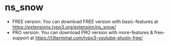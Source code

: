 # ns_snow

- FREE version: You can download FREE version with basic-features at https://extensions.typo3.org/extension/ns_snow/
- PRO version: You can download PRO version with more-features & free-support at https://t3terminal.com/typo3-youtube-plugin-free/
